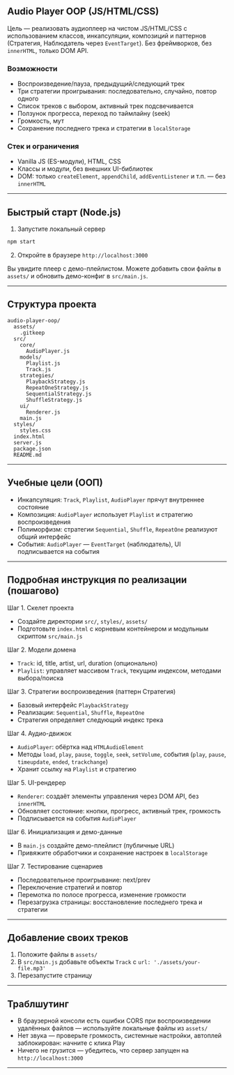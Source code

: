 ## Audio Player OOP (JS/HTML/CSS)

Цель — реализовать аудиоплеер на чистом JS/HTML/CSS с использованием классов, инкапсуляции, композиций и паттернов (Стратегия, Наблюдатель через `EventTarget`). Без фреймворков, без `innerHTML`, только DOM API.

### Возможности
- Воспроизведение/пауза, предыдущий/следующий трек
- Три стратегии проигрывания: последовательно, случайно, повтор одного
- Список треков c выбором, активный трек подсвечивается
- Ползунок прогресса, переход по таймлайну (seek)
- Громкость, мут
- Сохранение последнего трека и стратегии в `localStorage`

### Стек и ограничения
- Vanilla JS (ES-модули), HTML, CSS
- Классы и модули, без внешних UI-библиотек
- DOM: только `createElement`, `appendChild`, `addEventListener` и т.п. — без `innerHTML`

---

## Быстрый старт (Node.js)

1) Запустите локальный сервер

```bash
npm start
```

2) Откройте в браузере `http://localhost:3000`

Вы увидите плеер с демо-плейлистом. Можете добавить свои файлы в `assets/` и обновить демо-конфиг в `src/main.js`.

---

## Структура проекта

```
audio-player-oop/
  assets/
    .gitkeep
  src/
    core/
      AudioPlayer.js
    models/
      Playlist.js
      Track.js
    strategies/
      PlaybackStrategy.js
      RepeatOneStrategy.js
      SequentialStrategy.js
      ShuffleStrategy.js
    ui/
      Renderer.js
    main.js
  styles/
    styles.css
  index.html
  server.js
  package.json
  README.md
```

---

## Учебные цели (ООП)
- Инкапсуляция: `Track`, `Playlist`, `AudioPlayer` прячут внутреннее состояние
- Композиция: `AudioPlayer` использует `Playlist` и стратегию воспроизведения
- Полиморфизм: стратегии `Sequential`, `Shuffle`, `RepeatOne` реализуют общий интерфейс
- События: `AudioPlayer` — `EventTarget` (наблюдатель), UI подписывается на события

---

## Подробная инструкция по реализации (пошагово)

Шаг 1. Скелет проекта
- Создайте директории `src/`, `styles/`, `assets/`
- Подготовьте `index.html` с корневым контейнером и модульным скриптом `src/main.js`

Шаг 2. Модели домена
- `Track`: id, title, artist, url, duration (опционально)
- `Playlist`: управляет массивом `Track`, текущим индексом, методами выбора/поиска

Шаг 3. Стратегии воспроизведения (паттерн Стратегия)
- Базовый интерфейс `PlaybackStrategy`
- Реализации: `Sequential`, `Shuffle`, `RepeatOne`
- Стратегия определяет следующий индекс трека

Шаг 4. Аудио-движок
- `AudioPlayer`: обёртка над `HTMLAudioElement`
- Методы `load`, `play`, `pause`, `toggle`, `seek`, `setVolume`, события (`play`, `pause`, `timeupdate`, `ended`, `trackchange`)
- Хранит ссылку на `Playlist` и стратегию

Шаг 5. UI-рендерер
- `Renderer`: создаёт элементы управления через DOM API, без `innerHTML`
- Обновляет состояние: кнопки, прогресс, активный трек, громкость
- Подписывается на события `AudioPlayer`

Шаг 6. Инициализация и демо-данные
- В `main.js` создайте демо-плейлист (публичные URL)
- Привяжите обработчики и сохранение настроек в `localStorage`

Шаг 7. Тестирование сценариев
- Последовательное проигрывание: next/prev
- Переключение стратегий и повтор
- Перемотка по полосе прогресса, изменение громкости
- Перезагрузка страницы: восстановление последнего трека и стратегии

---

## Добавление своих треков
1) Положите файлы в `assets/`
2) В `src/main.js` добавьте объекты `Track` с `url: './assets/your-file.mp3'`
3) Перезапустите страницу

---

## Траблшутинг
- В браузерной консоли есть ошибки CORS при воспроизведении удалённых файлов — используйте локальные файлы из `assets/`
- Нет звука — проверьте громкость, системные настройки, автоплей заблокирован: начните с клика Play
- Ничего не грузится — убедитесь, что сервер запущен на `http://localhost:3000`

---

